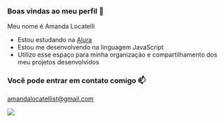 ### Boas vindas ao meu perfil 💖

Meu nome é Amanda Locatelli 

* Estou estudando na [Alura](https://w.w.w.alura.com.br)
* Estou me desenvolvendo na linguagem JavaScript
* Utilizo esse espaço para minha organização e compartilhamento dos meu projetos desenvolvidos

### Você pode entrar em contato comigo 📫

amandalocatellist@gmail.com




![](https://media.tenor.com/JA2fH14ii-0AAAAM/mikey-manjiro.gif)

